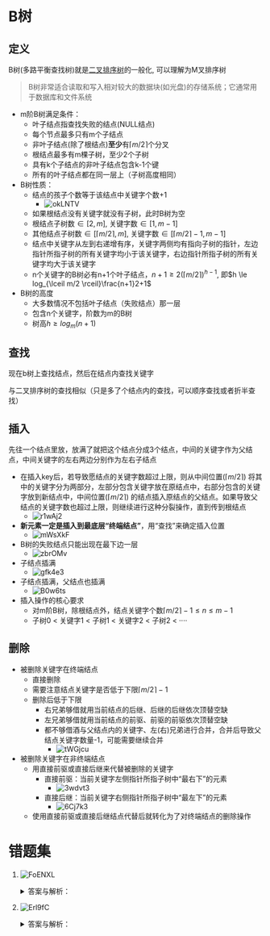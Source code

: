 # B树

## 定义

B树(多路平衡查找树)就是[二叉排序树](./3.1二叉排序树.md)的一般化, 可以理解为M叉排序树

> B树非常适合读取和写入相对较大的数据块(如光盘)的存储系统；它通常用于数据库和文件系统

- m阶B树满足条件：
    - 叶子结点指查找失败的结点(NULL结点)
    - 每个节点最多只有m个子结点
    - 非叶子结点(除了根结点)**至少**有$\lceil m/2 \rceil$个分叉
    - 根结点最多有m棵子树，至少2个子树
    - 具有k个子结点的非叶子结点包含k-1个键
    - 所有的叶子结点都在同一层上（子树高度相同）
- B树性质：
    - 结点的孩子个数等于该结点中关键字个数+1
        - ![okLNTV](../images/okLNTV.png)
    - 如果根结点没有关键字就没有子树，此时B树为空
    - 根结点子树数$\in [2, m]$, 关键字数$\in [1, m-1]$
    - 其他结点子树数$\in [\lceil m/2 \rceil, m]$, 关键字数$\in [\lceil m/2 \rceil -1, m-1]$
    - 结点中关键字从左到右递增有序，关键字两侧均有指向子树的指针，左边指针所指子树的所有关键字均小于该关键字，右边指针所指子树的所有关键字均大于该关键字
    - n个关键字的B树必有n+1个叶子结点，$n+1 \ge 2(\lceil m/2 \rceil)^{h-1}$, 即$h \le log_{\lceil m/2
      \rceil}\frac{n+1}2+1$
- B树的高度
    - 大多数情况不包括叶子结点（失败结点）那一层
    - 包含n个关键字，阶数为m的B树
    - 树高$h \ge log_m(n+1)$

## 查找

现在b树上查找结点，然后在结点内查找关键字

与二叉排序树的查找相似（只是多了个结点内的查找，可以顺序查找或者折半查找）

## 插入

先往一个结点里放，放满了就把这个结点分成3个结点，中间的关键字作为父结点，中间关键字的左右两边分别作为左右子结点

- 在插入key后，若导致愿结点的关键字数超过上限，则从中间位置($\lceil m/2 \rceil$)
  将其中的关键字分为两部分，左部分包含关键字放在原结点中，右部分包含的关键字放到新结点中，中间位置($\lceil m/2 \rceil$)
  的结点插入原结点的父结点。如果导致父结点的关键字数也超过上限，则继续进行这种分裂操作，直到传到根结点
  - ![r1wAj2](../images/r1wAj2.png)
- **新元素一定是插入到最底层“终端结点”**，用“查找”来确定插入位置
    - ![mWsXkF](../images/mWsXkF.png)
- B树的失败结点只能出现在最下边一层
    - ![zbrOMv](../images/zbrOMv.png)
- 子结点插满
    - ![gfk4e3](../images/gfk4e3.png)
- 子结点插满，父结点也插满
    - ![B0w6ts](../images/B0w6ts.png)
- 插入操作的核心要求
    - 对m阶B树，除根结点外，结点关键字个数$\lceil m/2 \rceil - 1 \leq n \leq m - 1$
    - 子树0 < 关键字1 < 子树1 < 关键字2 < 子树2 < ····

## 删除

- 被删除关键字在终端结点
    - 直接删除
    - 需要注意结点关键字是否低于下限$\lceil m/2 \rceil - 1$
    - 删除后低于下限
        - 右兄弟够借就用当前结点的后继、后继的后继依次顶替空缺
        - 左兄弟够借就用当前结点的前驱、前驱的前驱依次顶替空缺
        - 都不够借酒与父结点内的关键字、左(右)兄弟进行合并，合并后导致父结点关键字数量-1，可能需要继续合并
            - ![tWGjcu](../images/tWGjcu.png)
- 被删除关键字在非终端结点
    - 用直接前驱或直接后继来代替被删除的关键字
        - 直接前驱：当前关键字左侧指针所指子树中“最右下”的元素
            - ![3wdvt3](../images/3wdvt3.png)
        - 直接后继：当前关键字右侧指针所指子树中“最左下”的元素
            - ![6Cj7k3](../images/6Cj7k3.png)
    - 使用直接前驱或直接后继结点代替后就转化为了对终端结点的删除操作

# 错题集

1. ![FoENXL](../images/FoENXL.png)
    <details>
      <summary>答案与解析：</summary>
      <br />
      答案： B  D
      <br />
      解析：<br />
        3阶B树的分支结点最少有1个关键字，最多有2个关键字<br />
        结点数量最少时，分支结点都只有1个关键字，也就是两个子结点，类似一棵满二叉树<br />
        所以高度为5的B树至少有2^5-1=31个结点<br />
      结点数量最多时，分支结点都有2个关键字，也就是3个子结点，类似满三叉树<br />
        所以高度为5的B树最多有(3^5-1)/2=121个结点，这一行的公示是等比求和公式
    </details>

2. ![Erl9fC](../images/Erl9fC.png)
    <details>
      <summary>答案与解析：</summary>
      <br />
      答案： B
      <br />
      解析：<br />
        结点满了先进行分裂再插入新结点
        <img src="../images/9uMyiS.png"/>
    </details>
